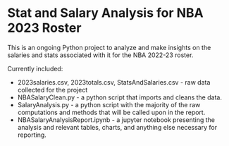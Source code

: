 # Stat and Salary Analysis for NBA 2023 Roster


This is an ongoing Python project to analyze and make insights on the salaries and stats associated with it for the NBA 2022-23 roster. 

Currently included:

- 2023salaries.csv, 2023totals.csv, StatsAndSalaries.csv - raw data collected for the project
- NBASalaryClean.py - a python script that imports and cleans the data.
- SalaryAnalysis.py - a python script with the majority of the raw computations and methods that will be called upon in the report.
- NBASalaryAnalysisReport.ipynb - a jupyter notebook presenting the analysis and relevant tables, charts, and anything else necessary for reporting.

